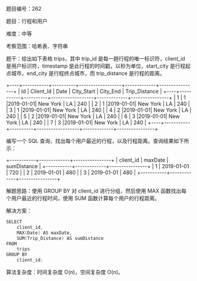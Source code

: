 题目编号：262

题目：行程和用户

难度：中等

考察范围：哈希表、字符串

题干：给出如下表格 trips，其中 trip_id 是每一趟行程的唯一标识符，client_id 是用户标识符，timestamp 是此行程的时间戳，以秒为单位，start_city 是行程起点城市，end_city 是行程终点城市，而 trip_distance 是行程的距离。

+----+-----------+----------+------------------+-------------+----------------+
| Id | Client_Id |   Date   |    City_Start    |  City_End   | Trip_Distance  |
+----+-----------+----------+------------------+-------------+----------------+
| 1  |     1     |2019-01-01|      New York    |     LA      |     240        |
| 2  |     1     |2019-01-01|      New York    |     LA      |     240        |
| 3  |     1     |2019-01-01|      New York    |     LA      |     240        |
| 4  |     2     |2019-01-01|      New York    |     LA      |     240        |
| 5  |     2     |2019-01-01|      New York    |     LA      |     240        |
| 6  |     3     |2019-01-01|      New York    |     LA      |     240        |
| 7  |     3     |2019-01-01|      New York    |     LA      |     240        |
+----+-----------+----------+------------------+-------------+----------------+

编写一个 SQL 查询，找出每个用户最近的行程，以及行程距离。查询结果如下所示：

+-----------+-------------+----------------+
| client_id | maxDate     | sumDistance    |
+-----------+-------------+----------------+
| 1         | 2019-01-01  |  720           |
| 2         | 2019-01-01  |  480           |
| 3         | 2019-01-01  |  480           |
+-----------+-------------+----------------+

解题思路：使用 GROUP BY 对 client_id 进行分组，然后使用 MAX 函数找出每个用户最近的行程时间，使用 SUM 函数计算每个用户的行程距离。

解决方案：

```kotlin
SELECT 
    client_id, 
    MAX(Date) AS maxDate, 
    SUM(Trip_Distance) AS sumDistance
FROM 
    trips
GROUP BY 
    client_id;
```

算法复杂度：时间复杂度 O(n)，空间复杂度 O(n)。